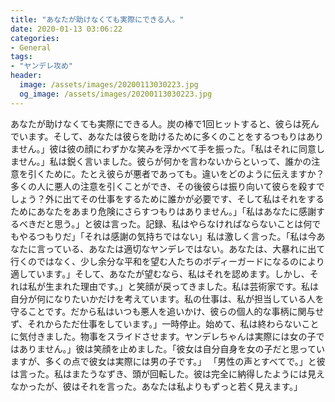 ```yaml
---
title: "あなたが助けなくても実際にできる人。"
date: 2020-01-13 03:06:22
categories:
- General
tags:
- "ヤンデレ攻め"
header:
  image: /assets/images/20200113030223.jpg
  og_image: /assets/images/20200113030223.jpg
---
```


あなたが助けなくても実際にできる人。炭の棒で1回ヒットすると、彼らは死んでいます。そして、あなたは彼らを助けるために多くのことをするつもりはありません。」彼は彼の顔にわずかな笑みを浮かべて手を振った。「私はそれに同意しません。」私は鋭く言いました。彼らが何かを言わないからといって、誰かの注意を引くために。たとえ彼らが悪者であっても。違いをどのように伝えますか？多くの人に悪人の注意を引くことができ、その後彼らは振り向いて彼らを殺すでしょう？外に出てその仕事をするために誰かが必要です、そして私はそれをするためにあなたをあまり危険にさらすつもりはありません。」「私はあなたに感謝するべきだと思う。」と彼は言った。記録、私はやらなければならないことは何でもやるつもりだ」「それは感謝の気持ちではない」私は激しく言った。「私は今あなたに言っている、あなたは適切なヤンデレではない。あなたは、大暴れに出て行くのではなく、少し余分な平和を望む人たちのボディーガードになるのにより適しています。」そして、あなたが望むなら、私はそれを認めます。しかし、それは私が生まれた理由です。」と笑顔が戻ってきました。私は芸術家です。私は自分が何になりたいかだけを考えています。私の仕事は、私が担当している人を守ることです。だから私はいつも悪人を追いかけ、彼らの個人的な事柄に関与せず、それからただ仕事をしています。」一時停止。始めて、私は終わらないことに気付きました。物事をスライドさせます。ヤンデレちゃんは実際には女の子ではありません。」彼は笑顔を止めました。「彼女は自分自身を女の子だと思っていますが、多くの点で彼女は実際には男の子です。」 「男性の声とすべてで。」と彼は言った。私はまたうなずき、頭が回転した。彼は完全に納得したようには見えなかったが、彼はそれを言った。あなたは私よりもずっと若く見えます。」
